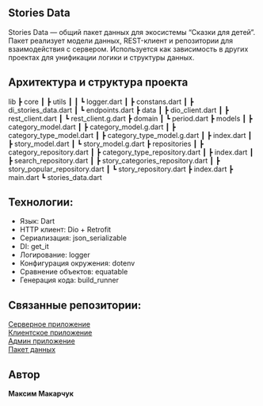 ## Stories Data

Stories Data — общий пакет данных для экосистемы “Сказки для детей”. Пакет реализует модели данных, REST-клиент и репозитории для взаимодействия с сервером. Используется как зависимость в других проектах для унификации логики и структуры данных.

## Архитектура и структура проекта

lib
 ┣ core
 ┃ ┣ utils
 ┃ ┃ ┗ logger.dart
 ┃ ┣ constans.dart
 ┃ ┣ di_stories_data.dart
 ┃ ┗ endpoints.dart
 ┣ data
 ┃ ┣ dio_client.dart
 ┃ ┣ rest_client.dart
 ┃ ┗ rest_client.g.dart
 ┣ domain
 ┃ ┗ period.dart
 ┣ models
 ┃ ┣ category_model.dart
 ┃ ┣ category_model.g.dart
 ┃ ┣ category_type_model.dart
 ┃ ┣ category_type_model.g.dart
 ┃ ┣ index.dart
 ┃ ┣ story_model.dart
 ┃ ┗ story_model.g.dart
 ┣ repositories
 ┃ ┣ category_repository.dart
 ┃ ┣ category_type_repository.dart
 ┃ ┣ index.dart
 ┃ ┣ search_repository.dart
 ┃ ┣ story_categories_repository.dart
 ┃ ┣ story_popular_repository.dart
 ┃ ┗ story_repository.dart
 ┣ index.dart
 ┣ main.dart
 ┗ stories_data.dart

 ## Технологии:

- Язык: Dart
- HTTP клиент: Dio + Retrofit
- Сериализация: json_serializable
- DI: get_it
- Логирование: logger
- Конфигурация окружения: dotenv
- Сравнение объектов: equatable
- Генерация кода: build_runner

## Связанные репозитории:

[Серверное приложение](https://github.com/RfMakar/stories_server)  
[Клиентское приложение](https://github.com/RfMakar/stories_client)  
[Админ приложение](https://github.com/RfMakar/stories_admin)  
[Пакет данных](https://github.com/RfMakar/stories_data) 

## Автор
**Максим Макарчук**
